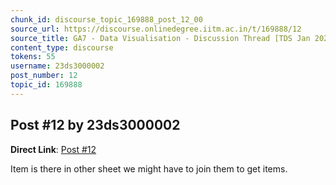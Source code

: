 ```yaml
---
chunk_id: discourse_topic_169888_post_12_00
source_url: https://discourse.onlinedegree.iitm.ac.in/t/169888/12
source_title: GA7 - Data Visualisation - Discussion Thread [TDS Jan 2025]
content_type: discourse
tokens: 55
username: 23ds3000002
post_number: 12
topic_id: 169888
---
```


## Post #12 by 23ds3000002

**Direct Link**: [Post #12](https://discourse.onlinedegree.iitm.ac.in/t/169888/12)

Item is there in other sheet we might have to join them to get items.

